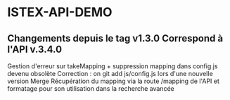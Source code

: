 ISTEX-API-DEMO
=============
Changements depuis le tag v1.3.0
Correspond à l'API v.3.4.0
-------------
 Gestion d'erreur sur takeMapping + suppression mapping dans config.js devenu obsolète
Correction : on git add js/config.js lors d'une nouvelle version
Merge
Récupération du mapping via la route /mapping de l'API et formatage pour son utilisation dans la recherche avancée

